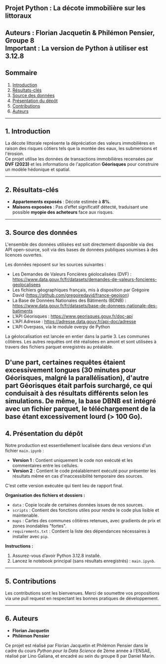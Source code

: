 ## Projet Python : La décote immobilière sur les littoraux  
**Auteurs** : Florian Jacquetin & Philémon Pensier, Groupe 8  
**Important** : La version de Python à utiliser est 3.12.8
---

## Sommaire  
1. [Introduction](#1-introduction)  
2. [Résultats-clés](#2-résultats-clés)  
3. [Source des données](#3-source-des-données)  
4. [Présentation du dépôt](#4-présentation-du-dépôt)  
5. [Contributions](#5-contributions)  
6. [Auteurs](#6-auteurs)  

---

## 1. Introduction  
La décote littorale représente la dépréciation des valeurs immobilières en raison des risques côtiers tels que la montée des eaux, les submersions et l'érosion.  
Ce projet utilise les données de transactions immobilières recensées par **DVF (2023)** et les informations de l'application **Géorisques** pour construire un modèle hédonique et spatial.  

---

## 2. Résultats-clés  
- **Appartements exposés** : Décote estimée à **8%**.  
- **Maisons exposées** : Pas d’effet significatif détecté, traduisant une possible **myopie des acheteurs** face aux risques.  

---

## 3. Source des données  
L'ensemble des données utilisées est soit directement disponible via des API open-source, soit via des bases de données publiques soumises à des licences ouvertes.

Les données reposent sur les sources suivantes :  
- Les Demandes de Valeurs Foncières géolocalisées (DVF) : https://www.data.gouv.fr/fr/datasets/demandes-de-valeurs-foncieres-geolocalisees  
- Les fichiers géographiques français, mis à disposition par Grégoire David (https://github.com/gregoiredavid/france-geojson)  
- La Base de Données Nationales des Bâtiments (BDNB) : https://www.data.gouv.fr/fr/datasets/base-de-donnees-nationale-des-batiments  
- L'API Géorisques : https://www.georisques.gouv.fr/doc-api  
- L'API Adresse : https://adresse.data.gouv.fr/api-doc/adresse  
- L'API Overpass, via le module overpy de Python  

La géolocalisation est lancée en entier dans la partie 3. Les communes côtières. Les autres requêtes ont été réalisées en amont et sont utilisées à travers des fichiers parquet enregistrés au préalable.

D'une part, certaines requêtes étaient excessivement longues (30 minutes pour Géorisques, malgré la parallélisation), d'autre part Géorisques était parfois surchargé, ce qui conduisait à des résultats différents selon les simulations.
De même, la base DBNB est intégré avec un fichier parquet, le téléchargement de la base étant excessivement lourd (> 100 Go).
---

## 4. Présentation du dépôt  
Notre production est essentiellement localisée dans deux versions d'un fichier `main.ipynb` :

- **Version 1** : Contient uniquement le code non exécuté et les commentaires entre les cellules.  
- **Version 2** : Contient le code préalablement exécuté pour présenter les résultats même en cas d'inaccessibilité temporaire des sources.  

C'est cette version exécutée qui tient lieu de rapport final.  

**Organisation des fichiers et dossiers :**  
- `data` : Copie locale de certaines données issues de nos sources.  
- `scripts` : Contient des fonctions utiles pour rendre le code plus lisible et maintenable.  
- `maps` : Cartes des communes côtières retenues, avec gradients de prix et zones inondables "fortes".  
- `requirements.txt` : Contient la liste des dépendances nécessaires à installer avec `pip`.  

**Instructions :**  
1. Assurez-vous d’avoir Python 3.12.8 installé.  
2. Lancez le notebook principal (sans résultats enregistrés) : `main.ipynb`.  

---

## 5. Contributions  
Les contributions sont les bienvenues. Merci de soumettre vos propositions via une pull request en respectant les bonnes pratiques de développement.  

---

## 6. Auteurs  
- **Florian Jacquetin**  
- **Philémon Pensier**  

Ce projet est réalisé par Florian Jacquetin et Philémon Pensier dans le cadre du cours _Python pour la Data Science_ de 2ème année à l'ENSAE, réalisé par Lino Galiana, et encadré au sein du groupe 8 par Daniel Marin.  